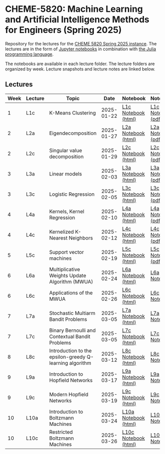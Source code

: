 # CHEME-5820: Machine Learning and Artificial Intelligence Methods for Engineers (Spring 2025)
Repository for the lectures for the [CHEME 5820 Spring 2025 instance](https://classes.cornell.edu/browse/roster/SP25/class/CHEME/5820). The lectures are in the form of [Jupyter notebooks](https://jupyter.org) in combination with [the Julia programming language](https://julialang.org). 

The notebooks are available in each lecture folder. The lecture folders are organized by week. Lecture snapshots and lecture notes are linked below.

## Lectures
| Week | Lecture |   Topic   |  Date       | Notebook | Notes
|------|---------|------ | ------|--------------------------------------------------------------------------|--------|
| 1    | L1c     | K-Means Clustering | 2025-01-22 | [L1c Notebook (html)](https://htmlview.glitch.me/?https://github.com/varnerlab/CHEME-5820-Lectures-Spring-2025/blob/main/lectures/week-1/L1c/CHEME-5820-L1c-UnsupervisedLearningAndClustering-S2025.html) | [L1c Notes (pdf)](https://github.com/varnerlab/CHEME-5820-Lectures-Spring-2025/blob/main/lectures/week-1/L1c/docs/Notes.pdf) |
| 2    | L2a     | Eigendecomposition | 2025-01-27 | [L2a Notebook (html)](https://htmlview.glitch.me/?https://github.com/varnerlab/CHEME-5820-Lectures-Spring-2025/blob/main/lectures/week-2/L2a/CHEME-5820-L2a-EigenDecomposition-S2025.html) | [L2a Notes (pdf)](https://github.com/varnerlab/CHEME-5820-Lectures-Spring-2025/blob/main/lectures/week-2/L2a/docs/Notes.pdf) |
| 2    | L2c     | Singular value decomposition | 2025-01-29 | [L2c Notebook (html)](https://htmlview.glitch.me/?https://github.com/varnerlab/CHEME-5820-Lectures-Spring-2025/blob/main/lectures/week-2/L2c/CHEME-5820-L2c-SingularValueDecomposition-S2025.html) | [L2c Notes (pdf)](https://github.com/varnerlab/CHEME-5820-Lectures-Spring-2025/blob/main/lectures/week-2/L2c/docs/Notes.pdf) |
| 3    | L3a     | Linear models | 2025-02-03 | [L3a Notebook (html)](https://htmlview.glitch.me/?https://github.com/varnerlab/CHEME-5820-Lectures-Spring-2025/blob/main/lectures/week-3/L3a/CHEME-5820-L3a-LinearRegressionModels-S2025.html) | [L3a Notes (pdf)](https://github.com/varnerlab/CHEME-5820-Lectures-Spring-2025/blob/main/lectures/week-3/L3a/docs/Notes.pdf) |
| 3    | L3c     | Logistic Regression | 2025-02-05 | [L3c Notebook (html)](https://htmlview.glitch.me/?https://github.com/varnerlab/CHEME-5820-Lectures-Spring-2025/blob/main/lectures/week-3/L3c/CHEME-5820-L3c-LogisticsRegressionModels-S2025.html) | [L3c Notes (pdf)](https://github.com/varnerlab/CHEME-5820-Lectures-Spring-2025/blob/main/lectures/week-3/L3c/docs/Notes.pdf) |
| 4    | L4a     | Kernels, Kernel Regression | 2025-02-10 | [L4a Notebook (html)](https://htmlview.glitch.me/?https://github.com/varnerlab/CHEME-5820-Lectures-Spring-2025/blob/main/lectures/week-4/L4a/CHEME-5820-L4a-KernelRegression-S2025.html) | [L4a Notes (pdf)](https://github.com/varnerlab/CHEME-5820-Lectures-Spring-2025/blob/main/lectures/week-4/L4a/docs/Notes.pdf) |
| 4    | L4c     | Kernelized K-Nearest Neighbors | 2025-02-12 | [L4c Notebook (html)](https://htmlview.glitch.me/?https://github.com/varnerlab/CHEME-5820-Lectures-Spring-2025/blob/main/lectures/week-4/L4c/CHEME-5820-L4c-KNN-S2025.html) | [L4c Notes (pdf)](https://github.com/varnerlab/CHEME-5820-Lectures-Spring-2025/blob/main/lectures/week-4/L4c/docs/Notes.pdf) |
| 5    | L5c     | Support vector machines | 2025-02-19 | [L5c Notebook (html)](https://htmlview.glitch.me/?https://github.com/varnerlab/CHEME-5820-Lectures-Spring-2025/blob/main/lectures/week-5/L5c/CHEME-5820-L5c-SupportVectorMachine-S2025.html) | [L5c Notes (pdf)](https://github.com/varnerlab/CHEME-5820-Lectures-Spring-2025/blob/main/lectures/week-5/L5c/docs/Notes.pdf) |
| 6    | L6a     | Multiplicative Weights Update Algorithm (MWUA) | 2025-02-24 | [L6a Notebook (html)](https://htmlview.glitch.me/?https://github.com/varnerlab/CHEME-5820-Lectures-Spring-2025/blob/main/lectures/week-6/L6a/CHEME-5820-L6a-MWA-S2025.html) | [L6a Notes](https://github.com/varnerlab/CHEME-5820-Lectures-Spring-2025/blob/main/lectures/week-6/L6a/docs) |
| 6    | L6c     | Applications of the MWUA | 2025-02-26 | [L6c Notebook (html)](https://htmlview.glitch.me/?https://github.com/varnerlab/CHEME-5820-Lectures-Spring-2025/blob/main/lectures/week-6/L6c/CHEME-5820-L6c-ApplicationsOfMWU-S2025.html) | [L6c Notes](https://github.com/varnerlab/CHEME-5820-Lectures-Spring-2025/blob/main/lectures/week-6/L6c/docs) |
| 7    | L7a     | Stochastic Multiarm Bandit Problems | 2025-03-05 | [L7a Notebook (html)](https://htmlview.glitch.me/?https://github.com/varnerlab/CHEME-5820-Lectures-Spring-2025/blob/main/lectures/week-7/L7a/CHEME-5820-L7a-MultiarmBanditProblems-S2025.html) | [L7a Notes](https://github.com/varnerlab/CHEME-5820-Lectures-Spring-2025/blob/main/lectures/week-7/L7a/docs) |
| 7    | L7c     | Binary Bernoulli and Contextual Bandit Problems | 2025-03-05 | [L7c Notebook (html)](https://htmlview.glitch.me/?https://github.com/varnerlab/CHEME-5820-Lectures-Spring-2025/blob/main/lectures/week-7/L7c/CHEME-5820-L7c-BinaryContextualBandit-S2025.html) | [L7c Notes](https://github.com/varnerlab/CHEME-5820-Lectures-Spring-2025/blob/main/lectures/week-7/L7c/docs) |
| 8    | L8c     | Introduction to the epsilon-greedy Q-learning algorithm | 2025-03-12 | [L8c Notebook (html)](https://htmlview.glitch.me/?https://github.com/varnerlab/CHEME-5820-Lectures-Spring-2025/blob/main/lectures/week-8/L8c/CHEME-5820-L8c-QLearning-S2025.html) | [L8c Notes](https://github.com/varnerlab/CHEME-5820-Lectures-Spring-2025/blob/main/lectures/week-8/L8c/docs) |
| 9    | L9a     | Introduction to Hopfield Networks | 2025-03-17 | [L9a Notebook (html)](https://htmlview.glitch.me/?https://github.com/varnerlab/CHEME-5820-Lectures-Spring-2025/blob/main/lectures/week-9/L9a/CHEME-5820-L9a-HopfieldNetworks-S2025.html) | [L9a Notes](https://github.com/varnerlab/CHEME-5820-Lectures-Spring-2025/blob/main/lectures/week-9/L9a/docs) |
| 9    | L9c     | Modern Hopfield Networks | 2025-03-19 | [L9c Notebook (html)](https://htmlview.glitch.me/?https://github.com/varnerlab/CHEME-5820-Lectures-Spring-2025/blob/main/lectures/week-9/L9c/CHEME-5820-L9c-ModernHopfield-S2025.html) | [L9c Notes](https://github.com/varnerlab/CHEME-5820-Lectures-Spring-2025/blob/main/lectures/week-9/L9c/docs) |
| 10    | L10a     | Introduction to Boltzmann Machines | 2025-03-24 | [L10a Notebook (html)](https://htmlview.glitch.me/?https://github.com/varnerlab/CHEME-5820-Lectures-Spring-2025/blob/main/lectures/week-10/L10a/CHEME-5820-L10a-BoltzmannMachines-S2025.html) | [L10a Notes](https://github.com/varnerlab/CHEME-5820-Lectures-Spring-2025/blob/main/lectures/week-10/L10a/docs) |
| 10    | L10c     | Restricted Boltzmann Machines | 2025-03-26 | [L10c Notebook (html)](https://htmlview.glitch.me/?https://github.com/varnerlab/CHEME-5820-Lectures-Spring-2025/blob/main/lectures/week-10/L10c/CHEME-L10c-RestrictedBoltzmannMachines-S2025.html) | [L10c Notes](https://github.com/varnerlab/CHEME-5820-Lectures-Spring-2025/blob/main/lectures/week-10/L10c/docs) |
